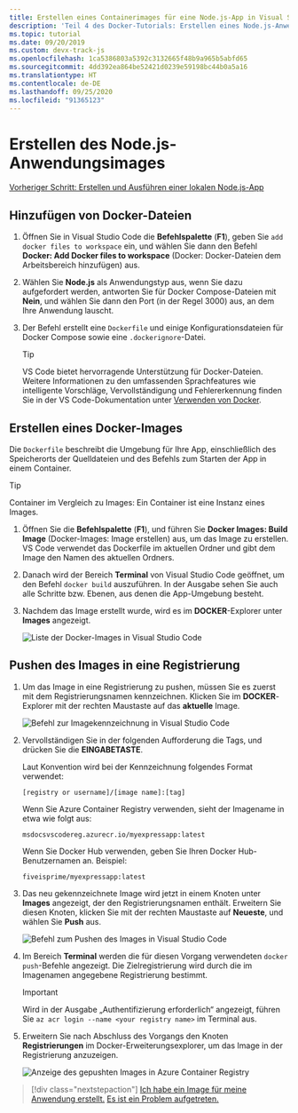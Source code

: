 ```yaml
---
title: Erstellen eines Containerimages für eine Node.js-App in Visual Studio Code
description: 'Teil 4 des Docker-Tutorials: Erstellen eines Node.js-Anwendungsimages'
ms.topic: tutorial
ms.date: 09/20/2019
ms.custom: devx-track-js
ms.openlocfilehash: 1ca5386803a5392c3132665f48b9a965b5abfd65
ms.sourcegitcommit: 4dd392ea864be52421d0239e59198bc44b0a5a16
ms.translationtype: HT
ms.contentlocale: de-DE
ms.lasthandoff: 09/25/2020
ms.locfileid: "91365123"
---
```

# <a name="create-your-nodejs-application-image"></a>Erstellen des Node.js-Anwendungsimages

[Vorheriger Schritt: Erstellen und Ausführen einer lokalen Node.js-App](tutorial-vscode-docker-node-03.md)

## <a name="add-docker-files"></a>Hinzufügen von Docker-Dateien

1. Öffnen Sie in Visual Studio Code die **Befehlspalette** (**F1**), geben Sie `add docker files to workspace` ein, und wählen Sie dann den Befehl **Docker: Add Docker files to workspace** (Docker: Docker-Dateien dem Arbeitsbereich hinzufügen) aus.

1. Wählen Sie **Node.js** als Anwendungstyp aus, wenn Sie dazu aufgefordert werden, antworten Sie für Docker Compose-Dateien mit **Nein**, und wählen Sie dann den Port (in der Regel 3000) aus, an dem Ihre Anwendung lauscht.

1. Der Befehl erstellt eine `Dockerfile` und einige Konfigurationsdateien für Docker Compose sowie eine `.dockerignore`-Datei.

    > [!TIP]
    > VS Code bietet hervorragende Unterstützung für Docker-Dateien. Weitere Informationen zu den umfassenden Sprachfeatures wie intelligente Vorschläge, Vervollständigung und Fehlererkennung finden Sie in der VS Code-Dokumentation unter [Verwenden von Docker](https://code.visualstudio.com/docs/azure/docker).

## <a name="build-a-docker-image"></a>Erstellen eines Docker-Images

Die `Dockerfile` beschreibt die Umgebung für Ihre App, einschließlich des Speicherorts der Quelldateien und des Befehls zum Starten der App in einem Container.

> [!TIP]
> Container im Vergleich zu Images: Ein Container ist eine Instanz eines Images.

1. Öffnen Sie die **Befehlspalette** (**F1**), und führen Sie **Docker Images: Build Image** (Docker-Images: Image erstellen) aus, um das Image zu erstellen. VS Code verwendet das Dockerfile im aktuellen Ordner und gibt dem Image den Namen des aktuellen Ordners.

1. Danach wird der Bereich **Terminal** von Visual Studio Code geöffnet, um den Befehl `docker build` auszuführen. In der Ausgabe sehen Sie auch alle Schritte bzw. Ebenen, aus denen die App-Umgebung besteht.

1. Nachdem das Image erstellt wurde, wird es im **DOCKER**-Explorer unter **Images** angezeigt.

    ![Liste der Docker-Images in Visual Studio Code](media/deploy-containers/image-list.png)

## <a name="push-the-image-to-a-registry"></a>Pushen des Images in eine Registrierung

1. Um das Image in eine Registrierung zu pushen, müssen Sie es zuerst mit dem Registrierungsnamen kennzeichnen. Klicken Sie im **DOCKER**-Explorer mit der rechten Maustaste auf das **aktuelle** Image.

    ![Befehl zur Imagekennzeichnung in Visual Studio Code](media/deploy-containers/tag-command.png)

1. Vervollständigen Sie in der folgenden Aufforderung die Tags, und drücken Sie die **EINGABETASTE**.

    Laut Konvention wird bei der Kennzeichnung folgendes Format verwendet:

    `[registry or username]/[image name]:[tag]`

    Wenn Sie Azure Container Registry verwenden, sieht der Imagename in etwa wie folgt aus:

    `msdocsvscodereg.azurecr.io/myexpressapp:latest`

    Wenn Sie Docker Hub verwenden, geben Sie Ihren Docker Hub-Benutzernamen an. Beispiel:

    `fiveisprime/myexpressapp:latest`

1. Das neu gekennzeichnete Image wird jetzt in einem Knoten unter **Images** angezeigt, der den Registrierungsnamen enthält. Erweitern Sie diesen Knoten, klicken Sie mit der rechten Maustaste auf **Neueste**, und wählen Sie **Push** aus.

    ![Befehl zum Pushen des Images in Visual Studio Code](media/deploy-containers/push-command.png)

1. Im Bereich **Terminal** werden die für diesen Vorgang verwendeten `docker push`-Befehle angezeigt. Die Zielregistrierung wird durch die im Imagenamen angegebene Registrierung bestimmt.

   > [!IMPORTANT]
   > Wird in der Ausgabe „Authentifizierung erforderlich“ angezeigt, führen Sie `az acr login --name <your registry name>` im Terminal aus.

1. Erweitern Sie nach Abschluss des Vorgangs den Knoten **Registrierungen** im Docker-Erweiterungsexplorer, um das Image in der Registrierung anzuzeigen.

    ![Anzeige des gepushten Images in Azure Container Registry](media/deploy-containers/image-in-acr.png)

> [!div class="nextstepaction"]
> [Ich habe ein Image für meine Anwendung erstellt.](tutorial-vscode-docker-node-05.md) [Es ist ein Problem aufgetreten.](https://www.research.net/r/PWZWZ52?tutorial=docker-extension&step=containerize-app)
